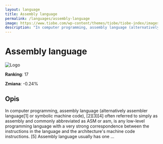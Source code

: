 ```yaml
---
layout: language
title: Assembly language
permalink: /languages/assembly-language
image: https://www.tiobe.com/wp-content/themes/tiobe/tiobe-index/images/Assembly_language.png
description: "In computer programming, assembly language (alternatively assembler language[1] or symbolic machine code), [2][3][4] often referred to simply as assembly and commonly abbreviated as ASM or asm, is any low-level programming language with a very strong correspondence between the instructions in the language and the architecture's machine code instructions. [5] Assembly language usually has one ..."
---
```


# Assembly language

![Logo](https://www.tiobe.com/wp-content/themes/tiobe/tiobe-index/images/Assembly_language.png)

**Ranking**: 17

**Zmiana**: -0.24%    

## Opis

In computer programming, assembly language (alternatively assembler language[1] or symbolic machine code), [2][3][4] often referred to simply as assembly and commonly abbreviated as ASM or asm, is any low-level programming language with a very strong correspondence between the instructions in the language and the architecture's machine code instructions. [5] Assembly language usually has one ...
